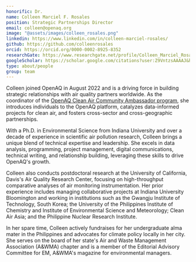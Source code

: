 ```yaml
---
honorific: Dr.
name: Colleen Marciel F. Rosales
position: Strategic Partnerships Director
email: colleen@openaq.org
image: "@assets/images/colleen_rosales.png"
linkedin: https://www.linkedin.com/in/colleen-marciel-rosales/
github: https://github.com/colleenrosales
orcid: https://orcid.org/0000-0002-8925-8352
researchGate: https://www.researchgate.net/profile/Colleen_Marciel_Rosales
googleScholar: https://scholar.google.com/citations?user:Z9VntzsAAAAJ&hl:en&oi:ao
type: about/people
group: team
---
```

Colleen joined OpenAQ in August 2022 and is a driving force in building strategic relationships with air quality partners worldwide. As the coordinator of the [OpenAQ Clean Air Community Ambassador program](https://ambassadors.openaq.org/), she introduces individuals to the OpenAQ platform, catalyzes data-informed projects for clean air, and fosters cross-sector and cross-geographic partnerships.

With a Ph.D. in Environmental Science from Indiana University and over a decade of experience in scientific air pollution research, Colleen brings a unique blend of technical expertise and leadership. She excels in data analysis, programming, project management, digital communications, technical writing, and relationship building, leveraging these skills to drive OpenAQ's growth.

Colleen also conducts postdoctoral research at the University of California, Davis's Air Quality Research Center, focusing on high-throughput comparative analyses of air monitoring instrumentation. Her prior experience includes managing collaborative projects at Indiana University Bloomington and working in institutions such as the Gwangju Institute of Technology, South Korea; the University of the Philippines Institute of Chemistry and Institute of Environmental Science and Meteorology; Clean Air Asia; and the Philippine Nuclear Research Institute.

In her spare time, Colleen actively fundraises for her undergraduate alma mater in the Philippines and advocates for climate policy locally in her city. She serves on the board of her state's Air and Waste Management Association (A&WMA) chapter and is a member of the Editorial Advisory Committee for EM, A&WMA's magazine for environmental managers.
